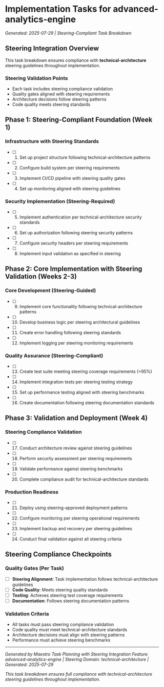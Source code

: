 # Implementation Tasks for advanced-analytics-engine

*Generated: 2025-07-29 | Steering-Compliant Task Breakdown*

## Steering Integration Overview

This task breakdown ensures compliance with **technical-architecture** steering guidelines throughout implementation.

### Steering Validation Points
- Each task includes steering compliance validation
- Quality gates aligned with steering requirements
- Architecture decisions follow steering patterns
- Code quality meets steering standards

## Phase 1: Steering-Compliant Foundation (Week 1)

### Infrastructure with Steering Standards
- [ ] 1. Set up project structure following technical-architecture patterns
- [ ] 2. Configure build system per steering requirements
- [ ] 3. Implement CI/CD pipeline with steering quality gates
- [ ] 4. Set up monitoring aligned with steering guidelines

### Security Implementation (Steering-Required)
- [ ] 5. Implement authentication per technical-architecture security standards
- [ ] 6. Set up authorization following steering security patterns
- [ ] 7. Configure security headers per steering requirements
- [ ] 8. Implement input validation as specified in steering

## Phase 2: Core Implementation with Steering Validation (Weeks 2-3)

### Core Development (Steering-Guided)
- [ ] 9. Implement core functionality following technical-architecture patterns
- [ ] 10. Develop business logic per steering architectural guidelines
- [ ] 11. Create error handling following steering standards
- [ ] 12. Implement logging per steering monitoring requirements

### Quality Assurance (Steering-Compliant)
- [ ] 13. Create test suite meeting steering coverage requirements (>95%)
- [ ] 14. Implement integration tests per steering testing strategy
- [ ] 15. Set up performance testing aligned with steering benchmarks
- [ ] 16. Create documentation following steering documentation standards

## Phase 3: Validation and Deployment (Week 4)

### Steering Compliance Validation
- [ ] 17. Conduct architecture review against steering guidelines
- [ ] 18. Perform security assessment per steering requirements
- [ ] 19. Validate performance against steering benchmarks
- [ ] 20. Complete compliance audit for technical-architecture standards

### Production Readiness
- [ ] 21. Deploy using steering-approved deployment patterns
- [ ] 22. Configure monitoring per steering operational requirements
- [ ] 23. Implement backup and recovery per steering guidelines
- [ ] 24. Conduct final validation against all steering criteria

## Steering Compliance Checkpoints

### Quality Gates (Per Task)
- [ ] **Steering Alignment**: Task implementation follows technical-architecture guidelines
- [ ] **Code Quality**: Meets steering quality standards
- [ ] **Testing**: Achieves steering test coverage requirements
- [ ] **Documentation**: Follows steering documentation patterns

### Validation Criteria
- All tasks must pass steering compliance validation
- Code quality must meet technical-architecture standards
- Architecture decisions must align with steering patterns
- Performance must achieve steering benchmarks

---

*Generated by Maestro Task Planning with Steering Integration*
*Feature: advanced-analytics-engine | Steering Domain: technical-architecture | Generated: 2025-07-29*

*This task breakdown ensures full compliance with technical-architecture steering guidelines throughout implementation.*
